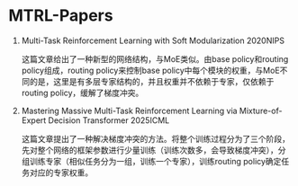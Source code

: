 # MTRL-Papers
1. Multi-Task Reinforcement Learning with Soft Modularization 2020NIPS
   
   这篇文章给出了一种新型的网络结构，与MoE类似。由base policy和routing policy组成，routing policy来控制base policy中每个模块的权重，与MoE不同的是，这里是有多层专家结构的，并且权重并不依赖于专家，仅依赖于routing policy，缓解了梯度冲突。

2. Mastering Massive Multi-Task Reinforcement Learning via Mixture-of-Expert Decision Transformer 2025ICML

   这篇文章提出了一种解决梯度冲突的方法。将整个训练过程分为了三个阶段，先对整个网络的框架参数进行少量训练（训练次数多，会导致梯度冲突），分组训练专家（相似任务分为一组，训练一个专家），训练routing policy确定任务对应的专家权重。
